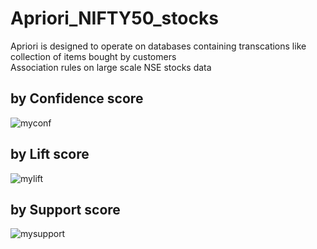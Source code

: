 # Apriori_NIFTY50_stocks
 
Apriori is designed to operate on databases containing transcations like collection of items bought by customers<br />
Association rules on large scale NSE stocks data <br />

## by Confidence score
![myconf](https://cloud.githubusercontent.com/assets/16385390/19840605/e95a2b1a-9ef9-11e6-9c3a-7782f4d2cbd0.jpg)

## by Lift score
![mylift](https://cloud.githubusercontent.com/assets/16385390/19840616/1f0398f0-9efa-11e6-9a35-72af4f496911.jpg)

## by Support score
![mysupport](https://cloud.githubusercontent.com/assets/16385390/19840635/c1fcd2c4-9efa-11e6-9bc5-12e22924a405.jpg)

